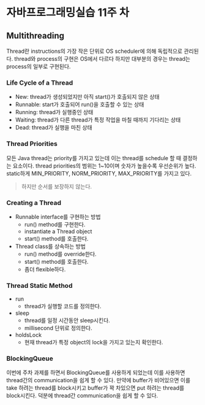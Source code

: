 # 자바프로그래밍실습 11주 차

## Multithreading

Thread란 instructions의 가장 작은 단위로 OS scheduler에 의해 독립적으로 관리된다. thread와 process의 구현은 OS에서 다르다 하지만 대부분의 경우는 thread는 process의 일부로 구현된다.

### Life Cycle of a Thread

- New: thread가 생성되었지만 아직 start()가 호출되지 않은 상태
- Runnable: start가 호출되어 run()을 호출할 수 있는 상태
- Running: thread가 실행중인 상태
- Waiting: thread가 다른 thread가 특정 작업을 마칠 때까지 기다리는 상태
- Dead: thread가 실행을 마친 상태

### Thread Priorities

모든 Java thread는 priority를 가지고 있는데 이는 thread를 schedule 할 때 결정하는 요소이다. thread priorities의 범위는 1~10이며 숫자가 높을수록 우선순위가 높다. static하게 MIN_PRIORITY, NORM_PRIORITY, MAX_PRIORITY를 가지고 있다.

> 하지만 순서를 보장하지 않는다.

### Creating a Thread

- Runnable interface를 구현하는 방법
  - run() method를 구현한다.
  - instantiate a Thread object
  - start() method를 호출한다.
- Thread class를 상속하는 방법
  - run() method를 override한다.
  - start() method를 호출한다.
  - 좀더 flexible하다.

### Thread Static Method

- run
  - thread가 실행할 코드를 정의한다.
- sleep
  - thread를 일정 시간동안 sleep시킨다.
  - millisecond 단위로 정의한다.
- holdsLock
  - 현재 thread가 특정 object의 lock을 가지고 있는지 확인한다.

### BlockingQueue

이번에 주차 과제를 하면서 BlockingQueue를 사용하게 되었는데 이를 사용하면 thread간의 communication을 쉽게 할 수 있다. 만약에 buffer가 비어있으면 이를 take 하려는 thread를 block시키고 buffer가 꽉 차있으면 put 하려는 thread를 block시킨다. 덕분에 thread간 communication을 쉽게 할 수 있다.
